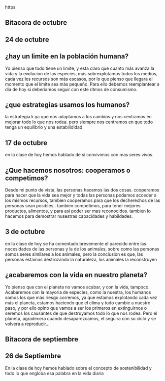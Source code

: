 https
## Bitacora de octubre
## 24 de octubre 

## ¿hay un limite en la población humana?
Yo pienso que todo tiene un limite, y esta claro que cuanto más avanza la vida y la evolucion de las especies, más sobrexplotamos todos los medios, cada vez los recursos son más escasos, por lo que pienso que llegara el momento que el límite sea más pequeño. 
Para ello debemos reemplantear a día de hoy si deberiamos seguir con este ritmos de consumismo. 
## ¿que estrategias usamos los humanos?
la estrategia k ya que nos adaptamos a los cambios y nos centramos en mejorar todo lo que nos rodea.
pero siempre nos centramos en que todo tenga un equilibrio y una estabilididad
## 17 de octubre
en la clase de hoy hemos hablado de si convivimos con mas seres vivos.

## ¿Que hacemos nosotros: cooperamos o competimos?
Desde mi punto de vista, las personas hacemos las dos cosas.
cooperamos para hacer que la vida sea mejor y todas las personas podamos acceder a los mismos recursos, tambien cooperamos para que los decherechos de las personas sean posibles..
tambien competimos, para tener mejores productos, alimentos, y para asi poder ser mas reconocidos. tambien lo hacemos para demostrar nusestras capacidades y habildades.



## 3 de octubre
en la clase de hoy se ha comentado brevemente el parecido entre las necesidades de las personas y la de los animales, sobre como las personas somos seres similares a los animales, pero la conclusion es que, las personas estamos destrozando la naturaleza, los animales la reconstruyen

## ¿acabaremos con la vida en nuestro planeta?

Yo pienso que con el planeta no vamos acabar, y con la vida, tampoco.
Acabaremos con la mayoria de especies, como la nuestra, los humanos somos los que más riesgo corremos, ya que estamos explotando cada vez más el planeta, estamos haciendo que el clima y todo cambie a nuestro paso, y por ello opino que vamos a ser los primeros en extinguirnos o seremos los causantes de que destruyamos todo lo que nos rodea. Pero el planeta, agradecera cuando desaparezcamos, el seguira con su ciclo y se volverá a reproducir...
## Bitacora de septiembre
## 26 de Septiembre 
En la clase de hoy hemos hablado sobre el concepto de sostenibilidad y todo lo que engloba esa palabra en la vida diaria